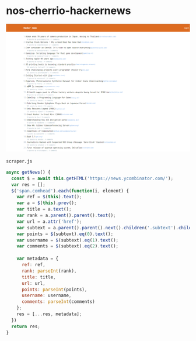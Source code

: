# nos-cherrio-hackernews

![demo](https://github.com/nos-nart/nos-cherrio-hackernews/blob/master/hackernew.png)

`scraper.js`

```js
async getNews() {
  const $ = await this.getHTML('https://news.ycombinator.com/');
  var res = [];
  $('span.comhead').each(function(i, element) {
    var ref = $(this).text();
    var a = $(this).prev();
    var title = a.text();
    var rank = a.parent().parent().text();
    var url = a.attr('href');
    var subtext = a.parent().parent().next().children('.subtext').children();
    var points = $(subtext).eq(0).text();
    var username = $(subtext).eq(1).text();
    var comments = $(subtext).eq(2).text();

    var metadata = {
      ref: ref,
      rank: parseInt(rank),
      title: title,
      url: url,
      points: parseInt(points),
      username: username,
      comments: parseInt(comments)
    };
    res = [...res, metadata];
  })
  return res;
}
```
